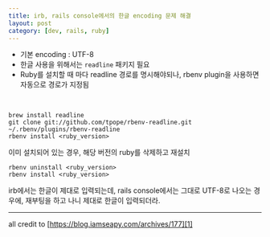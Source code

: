 ```yaml
---
title: irb, rails console에서의 한글 encoding 문제 해결
layout: post
category: [dev, rails, ruby]
--- 
```




- 기본 encoding : UTF-8
- 한글 사용을 위해서는 `readline` 패키지 필요
- Ruby를 설치할 때 마다 readline 경로를 명시해야되나, rbenv plugin을 사용하면 자동으로 경로가 지정됨


<br>

    brew install readline
    git clone git://github.com/tpope/rbenv-readline.git ~/.rbenv/plugins/rbenv-readline
    rbenv install <ruby_version>



이미 설치되어 있는 경우, 해당 버전의 ruby를 삭제하고 재설치

    rbenv uninstall <ruby_version>
    rbenv install <ruby_version>


irb에서는 한글이 제대로 입력되는데, rails console에서는 그대로 UTF-8로 나오는 경우에, 재부팅을 하고 나니 제대로 한글이 입력되더라.


---

all credit to [https://blog.iamseapy.com/archives/177][1]

[1]: https://blog.iamseapy.com/archives/177